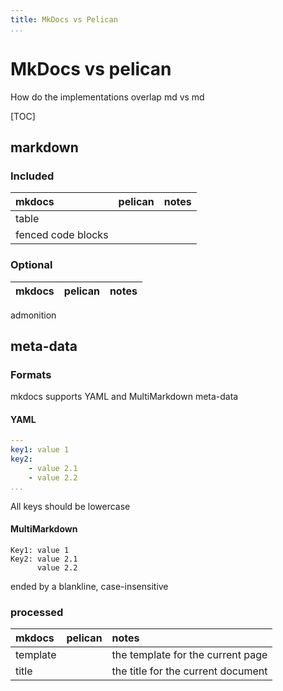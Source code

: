 ```yaml
---
title: MkDocs vs Pelican
...
```



# MkDocs vs pelican

How do the implementations overlap md vs md

[TOC]

## markdown

### Included

| mkdocs | pelican | notes |
|:----|:----|:----|
table |
fenced code blocks |

### Optional

| mkdocs | pelican | notes |
|:----|:----|:----|
admonition

## meta-data

### Formats

mkdocs supports YAML and MultiMarkdown meta-data

#### YAML

```yaml
---
key1: value 1
key2:
    - value 2.1
    - value 2.2
...
```

All keys should be lowercase

#### MultiMarkdown

```
Key1: value 1
Key2: value 2.1
      value 2.2
```

ended by a blankline, case-insensitive



### processed

| mkdocs | pelican | notes |
|:----|:----|:----|
| template |  | the template for the current page |
| title |  | the title for the current document |
